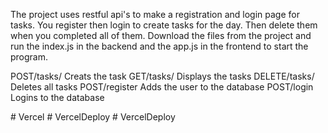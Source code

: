 The project uses restful api's to make a registration and login page for tasks. You register then login to create tasks for the day. Then delete them when you completed all of them. Download the files from the project and run the index.js in the backend and the app.js in the frontend to start the program.

POST/tasks/ Creats the task
GET/tasks/ Displays the tasks
DELETE/tasks/ Deletes all tasks
POST/register Adds the user to the database
POST/login  Logins to the database

#   V e r c e l  
 #   V e r c e l D e p l o y  
 #   V e r c e l D e p l o y  
 